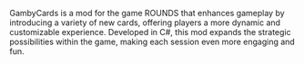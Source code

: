 GambyCards is a mod for the game ROUNDS that enhances gameplay by introducing a variety of new cards, offering players a more dynamic and customizable experience. Developed in C#, this mod expands the strategic possibilities within the game, making each session even more engaging and fun.
